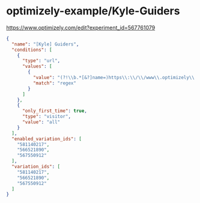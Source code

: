 optimizely-example/Kyle-Guiders
==============================

https://www.optimizely.com/edit?experiment_id=567761079

```json
{
  "name": "[Kyle] Guiders",
  "conditions": [
    {
      "type": "url",
      "values": [
        {
          "value": "(?!\\b.*[&?]name=)https\\:\\/\\/www\\.optimizely\\.com\\/edit",
          "match": "regex"
        }
      ]
    },
    {
      "only_first_time": true,
      "type": "visitor",
      "value": "all"
    }
  ],
  "enabled_variation_ids": [
    "581140217",
    "566521890",
    "567550912"
  ],
  "variation_ids": [
    "581140217",
    "566521890",
    "567550912"
  ]
}
```
